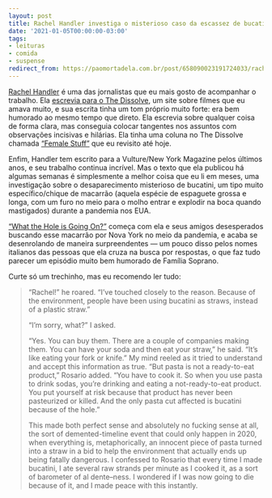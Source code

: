 ```yaml
---
layout: post
title: Rachel Handler investiga o misterioso caso da escassez de bucatini
date: '2021-01-05T00:00:00-03:00'
tags:
- leituras
- comida
- suspense
redirect_from: https://paomortadela.com.br/post/658090023191724033/rachel-handler-investiga-o-misterioso-caso-da
---
```

[Rachel Handler](https://twitter.com/rachel_handler) é uma das jornalistas que eu mais gosto de acompanhar o trabalho. Ela [escrevia para o The Dissolve](http://thedissolve.com/authors/rachelhandler/), um site sobre filmes que eu amava muito, e sua escrita tinha um tom próprio muito forte: era bem humorado ao mesmo tempo que direto. Ela escrevia sobre qualquer coisa de forma clara, mas conseguia colocar tangentes nos assuntos com observações incisivas e hilárias. Ela tinha uma coluna no The Dissolve chamada [“Female Stuff”](http://thedissolve.com/news/category/female-stuff/) que eu revisito até hoje.

Enfim, Handler tem escrito para a Vulture/New York Magazine pelos últimos anos, e seu trabalho continua incrível. Mas o texto que ela publicou há algumas semanas é simplesmente a melhor coisa que eu li em meses, uma investigação sobre o desaparecimento misterioso de bucatini, um tipo muito específico/chique de macarrão (aquela espécie de espaguete grossa e longa, com um furo no meio para o molho entrar e explodir na boca quando mastigados) durante a pandemia nos EUA.

[“What the Hole is Going On?”](https://www.grubstreet.com/2020/12/2020-bucatini-shortage-investigation.html) começa com ela e seus amigos desesperados buscando esse macarrão por Nova York no meio da pandemia, e acaba se desenrolando de maneira surpreendentes — um pouco disso pelos nomes italianos das pessoas que ela cruza na busca por respostas, o que faz tudo parecer um episódio muito bem humorado de Família Soprano.

Curte só um trechinho, mas eu recomendo ler tudo:

> “Rachel!” he roared. “I’ve touched closely to the reason. Because of the environment, people have been using bucatini as straws, instead of a plastic straw.”
> 
> “I’m sorry, what?” I asked.
> 
> “Yes. You can buy them. There are a couple of companies making them. You can have your soda and then eat your straw,” he said. “It’s like eating your fork or knife.” My mind reeled as it tried to understand and accept this information as true. “But pasta is not a ready-to-eat product,” Rosario added. “You have to cook it. So when you use pasta to drink sodas, you’re drinking and eating a not-ready-to-eat product. You put yourself at risk because that product has never been pasteurized or killed. And the only pasta cut affected is bucatini because of the hole.”
> 
> This made both perfect sense and absolutely no fucking sense at all, the sort of demented-timeline event that could only happen in 2020, when everything is, metaphorically, an innocent piece of pasta turned into a straw in a bid to help the environment that actually ends up being fatally dangerous. I confessed to Rosario that every time I made bucatini, I ate several raw strands per minute as I cooked it, as a sort of barometer of al dente–ness. I wondered if I was now going to die because of it, and I made peace with this instantly.

